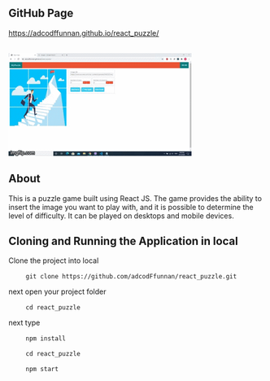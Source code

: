 <h2>GitHub Page</h2>
<a href="https://adcodffunnan.github.io/react_puzzle/">https://adcodffunnan.github.io/react_puzzle/</a><br/><br/>

![](demo/react_puzzle.gif)

<h2>About</h2>
<p>
This is a puzzle game built using React JS. The game provides the ability to insert the image you want to play with, and it is possible to determine the level of difficulty. It can be played on desktops and mobile devices.
</p>

<h2>Cloning and Running the Application in local</h2>
<p>Clone the project into local</p>

<pre>
	<code class="language-bash">git clone https://github.com/adcodFfunnan/react_puzzle.git</code>
</pre>
<p>next open your project folder</p>
<pre>
	<code class="language-bash">cd react_puzzle</code>
</pre>
<p>next type</p>
<pre>
	<code class="language-bash">npm install</code>
</pre>
<pre>
	<code class="language-bash">cd react_puzzle</code>
</pre>

<pre>
    <code class="language-bash">npm start</code>
</pre>








